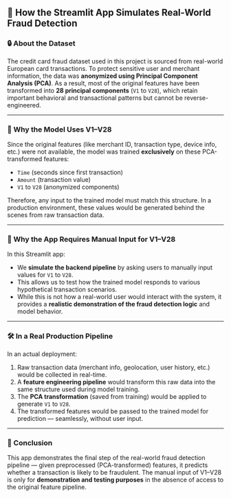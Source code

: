 
## 🧠 How the Streamlit App Simulates Real-World Fraud Detection

### 🔒 About the Dataset

The credit card fraud dataset used in this project is sourced from real-world European card transactions. To protect sensitive user and merchant information, the data was **anonymized using Principal Component Analysis (PCA)**. As a result, most of the original features have been transformed into **28 principal components** (`V1` to `V28`), which retain important behavioral and transactional patterns but cannot be reverse-engineered.

---

### 🧮 Why the Model Uses V1–V28

Since the original features (like merchant ID, transaction type, device info, etc.) were not available, the model was trained **exclusively** on these PCA-transformed features:
- `Time` (seconds since first transaction)
- `Amount` (transaction value)
- `V1` to `V28` (anonymized components)

Therefore, any input to the trained model must match this structure. In a production environment, these values would be generated behind the scenes from raw transaction data.

---

### 🧪 Why the App Requires Manual Input for V1–V28

In this Streamlit app:
- We **simulate the backend pipeline** by asking users to manually input values for `V1` to `V28`.
- This allows us to test how the trained model responds to various hypothetical transaction scenarios.
- While this is not how a real-world user would interact with the system, it provides a **realistic demonstration of the fraud detection logic** and model behavior.

---

### 🛠️ In a Real Production Pipeline

In an actual deployment:
1. Raw transaction data (merchant info, geolocation, user history, etc.) would be collected in real-time.
2. A **feature engineering pipeline** would transform this raw data into the same structure used during model training.
3. The **PCA transformation** (saved from training) would be applied to generate `V1` to `V28`.
4. The transformed features would be passed to the trained model for prediction — seamlessly, without user input.

---

### 📌 Conclusion

This app demonstrates the final step of the real-world fraud detection pipeline — given preprocessed (PCA-transformed) features, it predicts whether a transaction is likely to be fraudulent. The manual input of V1–V28 is only for **demonstration and testing purposes** in the absence of access to the original feature pipeline.
